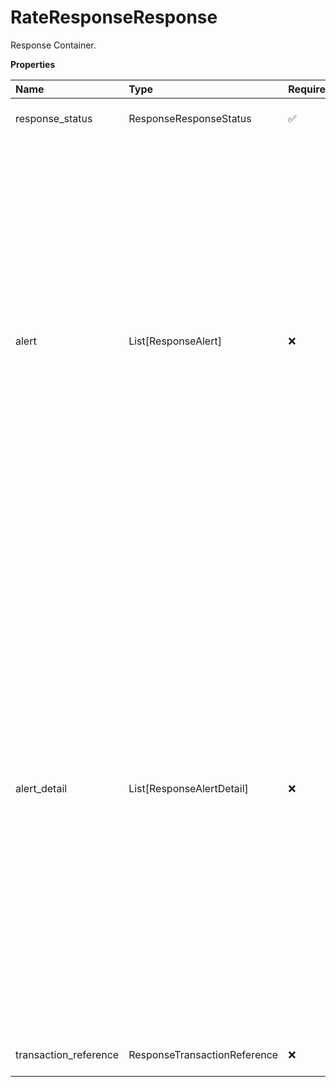 # RateResponseResponse

Response Container.

**Properties**

| Name                  | Type                         | Required | Description                                                                                                                                                                                                                                                                                                                                                                           |
| :-------------------- | :--------------------------- | :------- | :------------------------------------------------------------------------------------------------------------------------------------------------------------------------------------------------------------------------------------------------------------------------------------------------------------------------------------------------------------------------------------ |
| response_status       | ResponseResponseStatus       | ✅       | Response Status Container.                                                                                                                                                                                                                                                                                                                                                            |
| alert                 | List[ResponseAlert]          | ❌       | Alert Container. There can be zero to many alert containers with code and description. **NOTE:** For versions >= v2403, this element will always be returned as an array. For requests using versions < v2403, this element will be returned as an array if there is more than one object and a single object if there is only 1.                                                     |
| alert_detail          | List[ResponseAlertDetail]    | ❌       | Alert Detail Container. Currently applies to and returned only for request containing HazMat and SubVersion greater than or equal to 1701. **NOTE:** For versions >= v2403, this element will always be returned as an array. For requests using versions < v2403, this element will be returned as an array if there is more than one object and a single object if there is only 1. |
| transaction_reference | ResponseTransactionReference | ❌       | Transaction Reference Container.                                                                                                                                                                                                                                                                                                                                                      |

<!-- This file was generated by liblab | https://liblab.com/ -->
